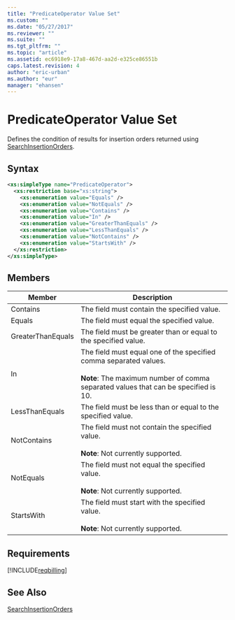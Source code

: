 ```yaml
---
title: "PredicateOperator Value Set"
ms.custom: ""
ms.date: "05/27/2017"
ms.reviewer: ""
ms.suite: ""
ms.tgt_pltfrm: ""
ms.topic: "article"
ms.assetid: ec6918e9-17a8-467d-aa2d-e325ce86551b
caps.latest.revision: 4
author: "eric-urban"
ms.author: "eur"
manager: "ehansen"
---
```

# PredicateOperator Value Set
Defines the condition of results for insertion orders returned using [SearchInsertionOrders](../billing-api/searchinsertionorders-service-operation.md).

## Syntax

```xml
<xs:simpleType name="PredicateOperator">
  <xs:restriction base="xs:string">
    <xs:enumeration value="Equals" />
    <xs:enumeration value="NotEquals" />
    <xs:enumeration value="Contains" />
    <xs:enumeration value="In" />
    <xs:enumeration value="GreaterThanEquals" />
    <xs:enumeration value="LessThanEquals" />
    <xs:enumeration value="NotContains" />
    <xs:enumeration value="StartsWith" />
  </xs:restriction>
</xs:simpleType>
```

## Members

|Member|Description|
|----------|---------------|
|Contains|The field must contain the specified value.|
|Equals|The field must equal the specified value.|
|GreaterThanEquals|The field must be greater than or equal to the specified value.|
|In|The field must equal one of the specified comma separated values.<br /><br />**Note**: The maximum number of comma separated values that can be specified is 10.|
|LessThanEquals|The field must be less than or equal to the specified value.|
|NotContains|The field must not contain the specified value.<br /><br />**Note**: Not currently supported.|
|NotEquals|The field must not equal the specified value.<br /><br />**Note**: Not currently supported.|
|StartsWith|The field must start with the specified value.<br /><br />**Note**: Not currently supported.|

## Requirements
[!INCLUDE[reqbilling](../billing-api/includes/reqbilling.md)]
## See Also
[SearchInsertionOrders](../billing-api/searchinsertionorders-service-operation.md)

